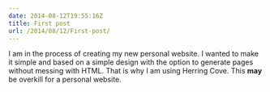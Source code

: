 ```yaml
---
date: 2014-08-12T19:55:16Z
title: First post
url: /2014/08/12/First-post/
---
```


I am in the process of creating my new personal website. I wanted to make it simple and based on a simple  design with the option to generate pages without messing with HTML. That is why I am using Herring Cove. This **may**
be overkill for a personal website.


